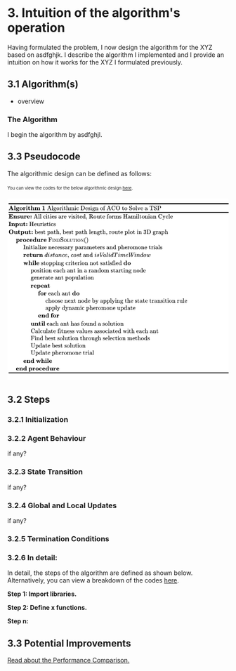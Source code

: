 # 3. Intuition of the algorithm's operation
Having formulated the problem, I now design the algorithm for the XYZ based on asdfghjk.  I describe the  algorithm I implemented and I provide an intuition on how it works for the XYZ I formulated previously. 

## 3.1 Algorithm(s)
* overview
### The Algorithm

   
I begin the algorithm by asdfghjl.

## 3.3 Pseudocode
The algorithmic design can be defined as follows:

<sup><sub>You can view the codes for the below algorithmic design [here]().</sub></sup>


<p align="center">
<img width="573" alt="Algorithmic Design" src="/assets/algorithmic-design.png">
</p>

## 3.2 Steps

### 3.2.1 Initialization  


### 3.2.2 Agent Behaviour
if any?

### 3.2.3 State Transition 
if any?

### 3.2.4 Global and Local Updates
if any?

### 3.2.5 Termination Conditions


### 3.2.6 In detail:
In detail, the steps of the algorithm are defined as shown below.  Alternatively, you can view a breakdown of the codes [here]().

**Step 1: Import libraries.**

**Step 2: Define x functions.**

**Step n:** 

## 3.3 Potential Improvements


[Read about the Performance Comparison.]()


